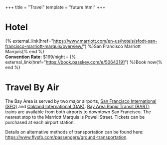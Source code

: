 +++
title = "Travel"
template = "future.html"
+++

# Hotel

{% external_link(href="https://www.marriott.com/en-us/hotels/sfodt-san-francisco-marriott-marquis/overview/") %}San Francisco Marriott Marquis{% end %}  
**Convention Rate:** $169/night – {% external_link(href="https://book.passkey.com/e/50643191") %}Book now{% end %}

# Travel By Air

The Bay Area is served by two major airports, [San Francisco International (SFO)][SFO] and [Oakland
International (OAK)][OAK]. [Bay Area Rapid Transit (BART)][BART] trains are available from both
airports to downtown San Francisco. The nearest stop to the Marriott Marquis is Powell Street.
Tickets can be purchased at each airport station.

Details on alternative methods of transportation can be found here:
<https://www.flysfo.com/passengers/ground-transportation>.

[SFO]: https://www.flysfo.com/
[OAK]: https://www.oaklandairport.com/
[BART]: https://www.bart.gov/
